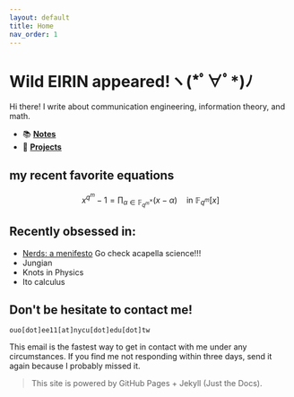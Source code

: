 ```yaml
---
layout: default
title: Home
nav_order: 1
---
```


# Wild EIRIN appeared!ヽ(\*ﾟ∀ﾟ\*)ﾉ

Hi there! I write about communication engineering, information theory, and math.

- 📚 [**Notes**](./notes)
- 🧪 [**Projects**](./projects) 


## my recent favorite equations

$$ x^{q^{m}} - 1 = \prod_{\alpha \in \mathbb{F}_{q^{m}}^{\times}} (x - \alpha)
\quad \text{in } \mathbb{F}_{q^{m}}[x] $$


## Recently obsessed in:
- [Nerds: a menifesto](https://youtu.be/6v9-Cp1Lkw4?feature=shared) Go check acapella science!!!
- Jungian
- Knots in Physics
- Ito calculus


## Don't be hesitate to contact me!
```ouo[dot]ee11[at]nycu[dot]edu[dot]tw```

This email is the fastest way to get in contact with me under any circumstances. If you find me not responding within three days, send it again because I probably missed it.
> This site is powered by GitHub Pages + Jekyll (Just the Docs).